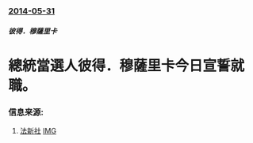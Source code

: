 ### [2014-05-31](/news/2014/05/31/index.md)

##### 彼得．穆薩里卡
# 總統當選人彼得．穆薩里卡今日宣誓就職。 




### 信息来源:

1. [法新社](http://www.rti.org.tw/m/news/detail/?recordId=111811) [IMG](https://static.rti.org.tw/img/fb-rti-logo.png)
